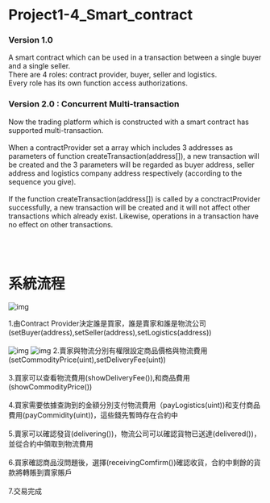 # Project1-4_Smart_contract #
### Version 1.0 ###
  A smart contract which can be used in a transaction between a single buyer and a single seller.<br/>
There are 4 roles: contract provider, buyer, seller and logistics.<br/>
Every role has its own function access authorizations. <br/>
### Version 2.0 : Concurrent Multi-transaction ###
  Now the trading platform which is constructed with a smart contract has supported multi-transaction.<br/><br/>
When a contractProvider set a array which includes 3 addresses as parameters of function createTransaction(address[]), a new transaction will be created and the 3 parameters will be regarded as buyer address, seller address and logistics company address respectively (according to the sequence you give).<br/><br/>
If the function createTransaction(address[]) is called by a conctractProvider successfully, a new transaction will be created and it will not affect other transactions which already exist. Likewise, operations in a transaction have no effect on other transactions.

<br>
<br>

# 系統流程 #

![img](https://github.com/cislab-yzu/Project1-4_Smart_contract/blob/master/SmartContractDemo/1-4-1.png)

1.由Contract Provider決定誰是買家，誰是賣家和誰是物流公司(setBuyer(address),setSeller(address),setLogistics(address))<br/><br/>
![img](https://github.com/cislab-yzu/Project1-4_Smart_contract/blob/master/SmartContractDemo/2.png)
![img](https://github.com/cislab-yzu/Project1-4_Smart_contract/blob/master/SmartContractDemo/3.png)
2.賣家與物流分別有權限設定商品價格與物流費用(setCommodityPrice(uint),setDeliveryFee(uint))<br/><br/>
3.買家可以查看物流費用(showDeliveryFee()),和商品費用(showCommodityPrice())<br/><br/>
4.買家需要依據查詢到的金額分別支付物流費用（payLogistics(uint))和支付商品費用(payCommidity(uint))，這些錢先暫時存在合約中<br/><br/>
5.賣家可以確認發貨(delivering())，物流公司可以確認貨物已送達(delivered())，並從合約中領取到物流費用<br/><br/>
6.買家確認商品沒問題後，選擇(receivingComfirm())確認收貨，合約中剩餘的貨款將轉賬到賣家賬戶<br/><br/>
7.交易完成

